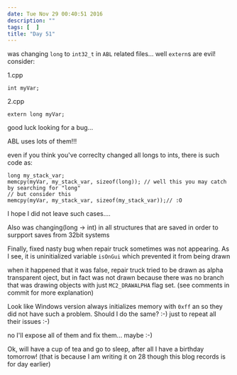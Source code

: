 ```yaml
---
date: Tue Nov 29 00:40:51 2016
description: ""
tags: [  ]
title: "Day 51"
---
```

was changing `long` to `int32_t` in `ABL` related files... well `extern`s are evil!
consider:

1.cpp
~~~
int myVar;
~~~

2.cpp
~~~
extern long myVar;
~~~

good luck looking for a bug...

ABL uses lots of them!!!

even if you think you've correclty changed all longs to ints, there is such code as:
~~~
long my_stack_var;
memcpy(myVar, my_stack_var, sizeof(long)); // well this you may catch by searching for "long"
// but consider this
memcpy(myVar, my_stack_var, sizeof(my_stack_var));// :O
~~~

I hope I did not leave such cases....

Also was changing(long -> int) in all structures that are saved in order to surpport saves from 32bit systems

Finally, fixed nasty bug when repair truck sometimes was not appearing. As I see, it is uninitialized variable `isOnGui` which prevented it from being drawn

when it happened that it was false, repair truck tried to be drawn as alpha transparent oject, but in fact was not drawn because there was no branch that was drawing objects with just `MC2_DRAWALPHA` flag set.
(see comments in commit for more explanation)

Look like Windows version always initializes memory with `0xff` an so they did not have such a problem. Should I do the same? :-) just to repeat all their issues :-)

no I'll expose all of them and fix them... maybe :-)

Ok, will have a cup of tea and go to sleep, after all I have a birthday tomorrow!
(that is because I am writing it on 28 though this blog records is for day earlier)


